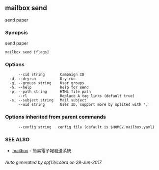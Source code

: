 ## mailbox send

send paper

### Synopsis


send paper

```
mailbox send [flags]
```

### Options

```
      --cid string       Campaign ID
  -d, --dryrun           Dry run
  -g, --groups string    User groups
  -h, --help             help for send
  -p, --path string      HTML file path
      --rl               Replace A tag links (default true)
  -s, --subject string   Mail subject
      --uid string       User ID, support more by splited with ','
```

### Options inherited from parent commands

```
      --config string   config file (default is $HOME/.mailbox.yaml)
```

### SEE ALSO
* [mailbox](mailbox.md)	 - 簡易電子報發送系統

###### Auto generated by spf13/cobra on 28-Jun-2017
